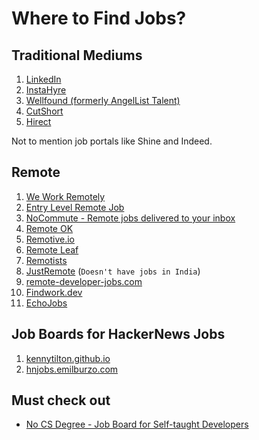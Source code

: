 # Where to Find Jobs?

## Traditional Mediums

1. [LinkedIn](https://www.linkedin.com/jobs/)
2. [InstaHyre](https://www.instahyre.com/)
3. [Wellfound (formerly AngelList Talent)](https://wellfound.com/)
4. [CutShort](https://cutshort.io/)
5. [Hirect](https://www.hirect.in/)

Not to mention job portals like Shine and Indeed.

## Remote

1. [We Work Remotely](https://weworkremotely.com/)
2. [Entry Level Remote Job](https://entrylevelremotejob.com/)
3. [NoCommute - Remote jobs delivered to your inbox](https://nocommute.substack.com/)
4. [Remote OK](https://remoteok.com/)
5. [Remotive.io](https://remotive.io/)
6. [Remote Leaf](https://remoteleaf.com/)
7. [Remotists](https://remotists.com/)
8. [JustRemote](https://justremote.co/) (`Doesn't have jobs in India`)
9. [remote-developer-jobs.com](https://www.remote-developer-jobs.com/)
10. [Findwork.dev](https://findwork.dev)
11. [EchoJobs](https://echojobs.io/search?q=&locations=Remote%2BIndia&page=1)

## Job Boards for HackerNews Jobs

1. [kennytilton.github.io](https://kennytilton.github.io/whoishiring/)
2. [hnjobs.emilburzo.com](https://hnjobs.emilburzo.com)

## Must check out
- [No CS Degree - Job Board for Self-taught Developers](https://www.nocsdegree.com/jobs/)

